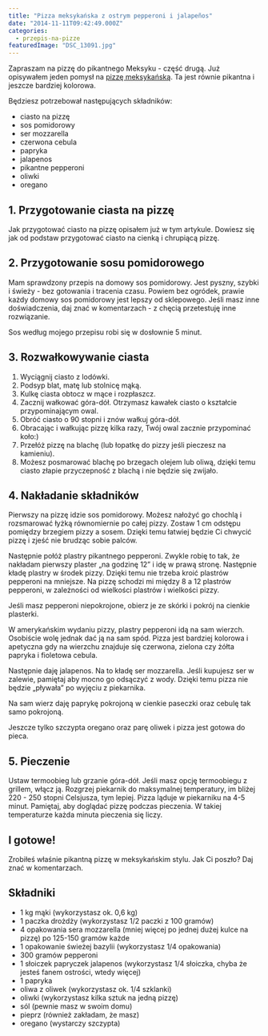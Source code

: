 ```yaml
---
title: "Pizza meksykańska z ostrym pepperoni i jalapeños"
date: "2014-11-11T09:42:49.000Z"
categories: 
  - przepis-na-pizze
featuredImage: "DSC_13091.jpg"
---
```


Zapraszam na pizzę do pikantnego Meksyku - część drugą. Już opisywałem jeden pomysł na <a title="Pizza Meksykańska" href="/pizza-meksykanska/">pizzę meksykańską</a>. Ta jest równie pikantna i jeszcze bardziej kolorowa.

Będziesz potrzebował następujących składników:

- ciasto na pizzę
- sos pomidorowy
- ser mozzarella
- czerwona cebula
- papryka
- jalapenos
- pikantne pepperoni
- oliwki
- oregano

## 1\. Przygotowanie ciasta na pizzę

Jak przygotować ciasto na pizzę opisałem już w tym artykule. Dowiesz się jak od podstaw przygotować ciasto na cienką i chrupiącą pizzę.

## 2\. Przygotowanie sosu pomidorowego

Mam sprawdzony przepis na domowy sos pomidorowy. Jest pyszny, szybki i świeży - bez gotowania i tracenia czasu. Powiem bez ogródek, prawie każdy domowy sos pomidorowy jest lepszy od sklepowego. Jeśli masz inne doświadczenia, daj znać w komentarzach - z chęcią przetestuję inne rozwiązanie.

Sos według mojego przepisu robi się w dosłownie 5 minut.

## 3\. Rozwałkowywanie ciasta

1. Wyciągnij ciasto z lodówki.
2. Podsyp blat, matę lub stolnicę mąką.
3. Kulkę ciasta obtocz w mące i rozpłaszcz.
4. Zacznij wałkować góra-dół. Otrzymasz kawałek ciasto o kształcie przypominającym owal.
5. Obróć ciasto o 90 stopni i znów wałkuj góra-dół.
6. Obracając i wałkując pizzę kilka razy, Twój owal zacznie przypominać koło:)
7. Przełóż pizzę na blachę (lub łopatkę do pizzy jeśli pieczesz na kamieniu).
8. Możesz posmarować blachę po brzegach olejem lub oliwą, dzięki temu ciasto złapie przyczepność z blachą i nie będzie się zwijało.

## 4\. Nakładanie składników

Pierwszy na pizzę idzie sos pomidorowy. Możesz nałożyć go chochlą i rozsmarować łyżką równomiernie po całej pizzy. Zostaw 1 cm odstępu pomiędzy brzegiem pizzy a sosem. Dzięki temu łatwiej będzie Ci chwycić pizzę i zjeść nie brudząc sobie palców.

Następnie połóż plastry pikantnego pepperoni. Zwykle robię to tak, że nakładam pierwszy plaster „na godzinę 12” i idę w prawą stronę. Następnie kładę plastry w środek pizzy. Dzięki temu nie trzeba kroić plastrów pepperoni na mniejsze. Na pizzę schodzi mi między 8 a 12 plastrów pepperoni, w zależności od wielkości plastrów i wielkości pizzy.

Jeśli masz pepperoni niepokrojone, obierz je ze skórki i pokrój na cienkie plasterki.

W amerykańskim wydaniu pizzy, plastry pepperoni idą na sam wierzch. Osobiście wolę jednak dać ją na sam spód. Pizza jest bardziej kolorowa i apetyczna gdy na wierzchu znajduje się czerwona, zielona czy żółta papryka i fioletowa cebula.

Następnie daję jalapenos. Na to kładę ser mozzarella. Jeśli kupujesz ser w zalewie, pamiętaj aby mocno go odsączyć z wody. Dzięki temu pizza nie będzie „pływała” po wyjęciu z piekarnika.

Na sam wierz daję paprykę pokrojoną w cienkie paseczki oraz cebulę tak samo pokrojoną.

Jeszcze tylko szczypta oregano oraz parę oliwek i pizza jest gotowa do pieca.

## 5\. Pieczenie

Ustaw termoobieg lub grzanie góra-dół. Jeśli masz opcję termoobiegu z grillem, włącz ją. Rozgrzej piekarnik do maksymalnej temperatury, im bliżej 220 - 250 stopni Celsjusza, tym lepiej. Pizza ląduje w piekarniku na 4-5 minut. Pamiętaj, aby doglądać pizzę podczas pieczenia. W takiej temperaturze każda minuta pieczenia się liczy.

## I gotowe!

Zrobiłeś właśnie pikantną pizzę w meksykańskim stylu. Jak Ci poszło? Daj znać w komentarzach.

## Składniki

- 1 kg mąki (wykorzystasz ok. 0,6 kg)
- 1 paczka drożdży (wykorzystasz 1/2 paczki z 100 gramów)
- 4 opakowania sera mozzarella (mniej więcej po jednej dużej kulce na pizzę) po 125-150 gramów każde
- 1 opakowanie świeżej bazylii (wykorzystasz 1/4 opakowania)
- 300 gramów pepperoni
- 1 słoiczek papryczek jalapenos (wykorzystasz 1/4 słoiczka, chyba że jesteś fanem ostrości, wtedy więcej)
- 1 papryka
- oliwa z oliwek (wykorzystasz ok. 1/4 szklanki)
- oliwki (wykorzystasz kilka sztuk na jedną pizzę)
- sól (pewnie masz w swoim domu)
- pieprz (również zakładam, że masz)
- oregano (wystarczy szczypta)
